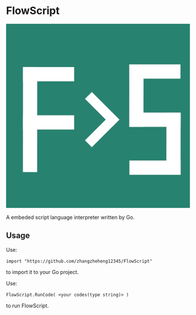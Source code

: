 # FlowScript 
![](icon/FlowScriptIcon.jpeg) 
 
A embeded script language interpreter written by Go. 

## Usage
Use: 

    import "https://github.com/zhangzheheng12345/FlowScript" 
to import it to your Go project. 

Use: 

    FlowScript.RunCode( <your codes(type string)> )
to run FlowScript. 